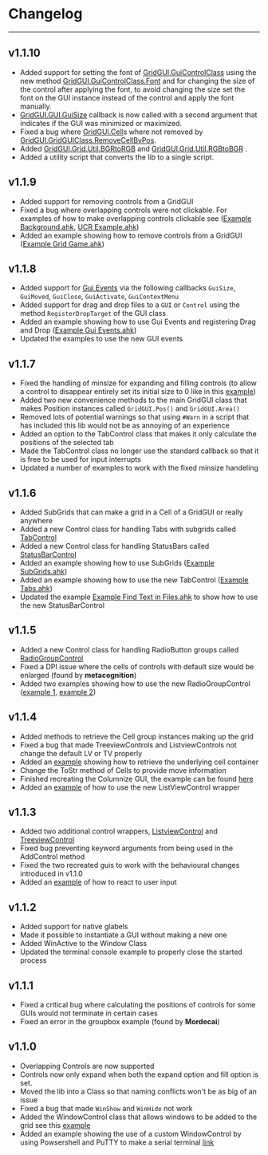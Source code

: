 # Changelog

---
## v1.1.10
* Added support for setting the font of [GridGUI.GuiControlClass](Classes/GuiControlClass.md) using the new method [GridGUI.GuiControlClass.Font](Classes/GuiControlClass.md#font) and for changing the size of the control after applying the font, to avoid changing the size set the font on the GUI instance instead of the control and apply the font manually.
* [GridGUI.GUI.GuiSize](Classes/GUI.md#guisize) callback is now called with a second argument that indicates if the GUI was minimized or maximized.
* Fixed a bug where [GridGUI.Cell](Classes/Cell.md)s where not removed by [GridGUI.GridGUIClass.RemoveCellByPos](Classes/GridGUIClass.md#removecellbypos).
* Added [GridGUI.Grid.Util.BGRtoRGB](Classes/Util.md#bgrtorgb) and [GridGUI.Grid.Util.RGBtoBGR](Classes/Util.md#rgbtobgr) .
* Added a utility script that converts the lib to a single script.

## v1.1.9
* Added support for removing controls from a GridGUI
* Fixed a bug where overlapping controls were not clickable. For examples of how to make overlapping controls clickable see ([Example Background.ahk](https://github.com/CapnOdin/GridGUI/blob/master/Examples/Example%20Background.ahk), [UCR Example.ahk](https://github.com/CapnOdin/GridGUI/blob/master/Examples/Recreating%20GUIs/evilC%20-%20UCR/UCR%20Example.ahk))
* Added an example showing how to remove controls from a GridGUI ([Example Grid Game.ahk](https://github.com/CapnOdin/GridGUI/blob/master/Examples/Example%20Grid%20Game.ahk))

## v1.1.8
* Added support for [Gui Events](https://www.autohotkey.com/docs/commands/Gui.htm#Labels) via the following callbacks `GuiSize`, `GuiMoved`, `GuiClose`, `GuiActivate`, `GuiContextMenu`
* Added support for drag and drop files to a `GUI` or `Control` using the method `RegisterDropTarget` of the GUI class
* Added an example showing how to use Gui Events and registering Drag and Drop ([Example Gui Events.ahk](https://github.com/CapnOdin/GridGUI/blob/master/Examples/Example%20Gui%20Events.ahk))
* Updated the examples to use the new GUI events

## v1.1.7
* Fixed the handling of minsize for expanding and filling controls (to allow a control to disappear entirely set its initial size to 0 like in this [example](https://github.com/CapnOdin/GridGUI/blob/master/Examples/Example%20Expansion%20Battle%201.ahk))
* Added two new convenience methods to the main GridGUI class that makes Position instances called `GridGUI.Pos()` and `GridGUI.Area()`
* Removed lots of potential warnings so that using `#Warn` in a script that has included this lib would not be as annoying of an experience
* Added an option to the TabControl class that makes it only calculate the positions of the selected tab
* Made the TabControl class no longer use the standard callback so that it is free to be used for input interrupts
* Updated a number of examples to work with the fixed minsize handeling

## v1.1.6
* Added SubGrids that can make a grid in a Cell of a GridGUI or really anywhere
* Added a new Control class for handling Tabs with subgrids called [TabControl](https://github.com/CapnOdin/GridGUI/blob/7af303174d89451b24a23a1c0ad7cfda43b54103/GridGUI-lib/Controls.ahk#L291)
* Added a new Control class for handling StatusBars called [StatusBarControl](https://github.com/CapnOdin/GridGUI/blob/7af303174d89451b24a23a1c0ad7cfda43b54103/GridGUI-lib/Controls.ahk#L245)
* Added an example showing how to use SubGrids ([Example SubGrids.ahk](https://github.com/CapnOdin/GridGUI/blob/master/Examples/Example%20SubGrids.ahk))
* Added an example showing how to use the new TabControl ([Example Tabs.ahk](https://github.com/CapnOdin/GridGUI/blob/master/Examples/Example%20Tabs.ahk))
* Updated the example [Example Find Text in Files.ahk](https://github.com/CapnOdin/GridGUI/blob/master/Examples/Example%20Find%20Text%20in%20Files.ahk) to show how to use the new StatusBarControl

## v1.1.5
* Added a new Control class for handling RadioButton groups called [RadioGroupControl](https://github.com/CapnOdin/GridGUI/blob/582326c40ca276ba1c432b47e9274694b9c219a3/GridGUI-lib/Controls.ahk#L206)
* Fixed a DPI issue where the cells of controls with default size would be enlarged (found by **metacognition**)
* Added two examples showing how to use the new RadioGroupControl ([example 1](https://github.com/CapnOdin/GridGUI/blob/master/Examples/Example%20RadioGroups.ahk), [example 2](https://github.com/CapnOdin/GridGUI/blob/master/Examples/Example%20RadioGroups%202.ahk))

## v1.1.4
* Added methods to retrieve the Cell group instances making up the grid
* Fixed a bug that made TreeviewControls and ListviewControls not change the default LV or TV properly
* Added an [example](https://github.com/CapnOdin/GridGUI/blob/master/Examples/Example%20CellGroups.ahk) showing how to retrieve the underlying cell container
* Change the ToStr method of Cells to provide move information
* Finished recreating the Columnize GUI, the example can be found [here](https://github.com/CapnOdin/GridGUI/blob/master/Examples/Recreating%20GUIs/tidbit%20-%20Columnize/Columnize.ahk)
* Added an [example](https://github.com/CapnOdin/GridGUI/blob/master/Examples/Example%20Find%20Text%20in%20Files.ahk) of how to use the new ListViewControl wrapper

## v1.1.3
* Added two additional control wrappers, [ListviewControl](https://github.com/CapnOdin/GridGUI/blob/b0b4f1174da2f2f124dff9a495a84913fdd6bd07/GridGUI-lib/Controls.ahk#L10) and [TreeviewControl](https://github.com/CapnOdin/GridGUI/blob/b0b4f1174da2f2f124dff9a495a84913fdd6bd07/GridGUI-lib/Controls.ahk#L206)
* Fixed bug preventing keyword arguments from being used in the AddControl method
* Fixed the two recreated guis to work with the behavioural changes introduced in v1.1.0
* Added an [example](https://github.com/CapnOdin/GridGUI/blob/master/Examples/Example%20User%20Input.ahk) of how to react to user input 

## v1.1.2
* Added support for native glabels
* Made it possible to instantiate a GUI without making a new one
* Added WinActive to the Window Class
* Updated the terminal console example to properly close the started process

## v1.1.1
* Fixed a critical bug where calculating the positions of controls for some GUIs would not terminate in certain cases
* Fixed an error in the groupbox example (found by **Mordecai**)

## v1.1.0
* Overlapping Controls are now supported 
* Controls now only expand when both the expand option and fill option is set.
* Moved the lib into a Class so that naming conflicts won't be as big of an issue
* Fixed a bug that made `WinShow` and `WinHide` not work
* Added the WindowControl class that allows windows to be added to the grid see this [example](https://github.com/CapnOdin/GridGUI/blob/master/Examples/Example%20Window%20Grid.ahk)
* Added an example showing the use of a custom WindowControl by using Powsershell and PuTTY to make a serial terminal [link](https://github.com/CapnOdin/GridGUI/blob/master/Examples/Example%20Serial%20Terminal.ahk)

